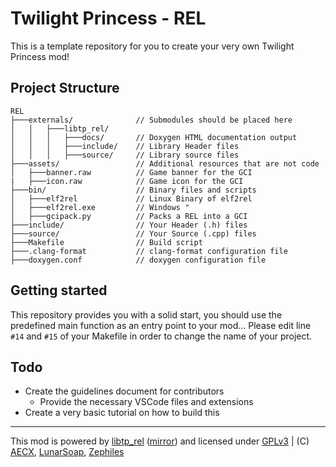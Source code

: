 

# Twilight Princess - REL
This is a template repository for you to create your very own Twilight Princess mod!

## Project Structure
```
REL
├───externals/              // Submodules should be placed here
│   │   ├───libtp_rel/
│   │   │   ├───docs/       // Doxygen HTML documentation output
│   │   │   ├───include/    // Library Header files
│   │   │   ├───source/     // Library source files
├───assets/                 // Additional resources that are not code
│   ├───banner.raw          // Game banner for the GCI
|   ├───icon.raw            // Game icon for the GCI
├───bin/                    // Binary files and scripts
│   ├───elf2rel             // Linux Binary of elf2rel
│   ├───elf2rel.exe         // Windows "
│   ├───gcipack.py          // Packs a REL into a GCI
├───include/                // Your Header (.h) files
├───source/                 // Your Source (.cpp) files
├───Makefile                // Build script
├───.clang-format           // clang-format configuration file
├───doxygen.conf            // doxygen configuration file
```

## Getting started

This repository provides you with a solid start, you should use the predefined main function as an entry point to your mod...
Please edit line `#14` and `#15` of your Makefile in order to change the name of your project.

## Todo
- Create the guidelines document for contributors
	- Provide the necessary VSCode files and extensions
- Create a very basic tutorial on how to build this
---
This mod is powered by [libtp_rel](//github.com/zsrtp/libtp_rel) ([mirror](//code.zeldatp.net/?p=zsrtp/libtp_rel.git;a=tree)) and licensed under [GPLv3](/LICENSE) | (C) [AECX](//github.com/AECX), [LunarSoap](//github.com/lunarsoap5), [Zephiles](//github.com/Zephiles)